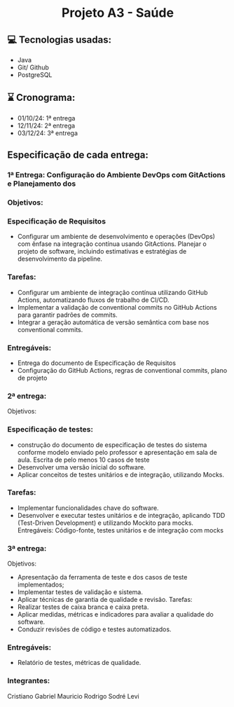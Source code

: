  
<h1 align="center"> Projeto A3 - Saúde</h1>

## 💻 Tecnologias usadas:

- Java
- Git/ Github
- PostgreSQL
## ⌛ Cronograma:

- 01/10/24: 1ª entrega
- 12/11/24: 2ª entrega
- 03/12/24: 3ª entrega
  
## Especificação de cada entrega:

### 1ª Entrega: Configuração do Ambiente DevOps com GitActions e Planejamento dos

### Objetivos:

### Especificação de Requisitos
 - Configurar um ambiente de desenvolvimento e operações (DevOps) com ênfase na integração contínua usando GitActions. Planejar o projeto de software, incluindo estimativas e estratégias de desenvolvimento da pipeline.
### Tarefas:

- Configurar um ambiente de integração contínua utilizando GitHub Actions, automatizando fluxos de trabalho de CI/CD.
- Implementar a validação de conventional commits no GitHub Actions para garantir padrões de commits.
- Integrar a geração automática de versão semântica com base nos conventional commits.
  
### Entregáveis:

- Entrega do documento de Especificação de Requisitos
- Configuração do GitHub Actions, regras de conventional commits, plano de projeto

### 2ª entrega:

Objetivos:

### Especificação de testes:
- construção do documento de especificação de testes do sistema conforme modelo enviado pelo professor e apresentação em sala de aula. Escrita de pelo menos 10 casos de teste
- Desenvolver uma versão inicial do software.
- Aplicar conceitos de testes unitários e de integração, utilizando Mocks.
### Tarefas:

- Implementar funcionalidades chave do software.
- Desenvolver e executar testes unitários e de integração, aplicando TDD (Test-Driven Development) e utilizando Mockito para mocks. Entregáveis: Código-fonte, testes unitários e de integração com mocks
  
### 3ª entrega:

Objetivos:

- Apresentação da ferramenta de teste e dos casos de teste implementados;
- Implementar testes de validação e sistema.
- Aplicar técnicas de garantia de qualidade e revisão. Tarefas:
- Realizar testes de caixa branca e caixa preta.
- Aplicar medidas, métricas e indicadores para avaliar a qualidade do software.
- Conduzir revisões de código e testes automatizados.
  
### Entregáveis:

- Relatório de testes, métricas de qualidade.

  
### Integrantes:

Cristiano
Gabriel
Mauricio
Rodrigo
Sodré
Levi
